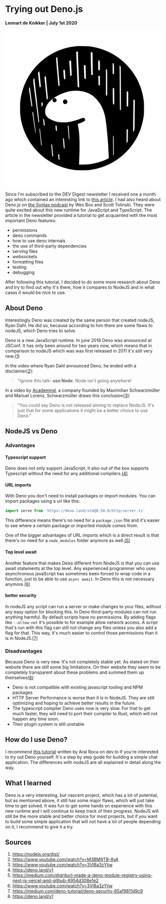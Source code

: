 # Trying out Deno.js
**Lennart de Knikker | July 1st 2020**

![deno logo](https://github.com/lennartdeknikker/weekly-nerd-1920/blob/master/assets/images/deno/deno.png)

Since I'm subscribed to the DEV Digest newsletter I received one a month ago which contained an interesting link to [this article](https://dev.to/aralroca/learn-deno-chat-app-37f0). I had also heard about Deno.js on [the Syntax podcast](https://syntax.fm/) by Wes Bos and Scott Tolinski. They were quite excited about this new runtime for JavaScript and TypeScript. The article in the newsletter provided a tutorial to get acquainted with the most important Deno features:

- permissions
- deno commands
- how to use deno internals
- the use of third-party dependencies
- serving files
- websockets
- formatting files
- testing
- debugging

After following this tutorial, I decided to do some more research about Deno and try to find out why it's there, how it compares to NodeJS and in what cases it would be nice to use.

## About Deno
Interestingly Deno was created by the same person that created nodeJS, Ryan Dahl. He did so, because according to him there are some flaws to nodeJS, which Deno tries to solve.

Deno is a new JavaScript runtime. In june 2018 Deno was announced at JSConf. It has only been around for two years now, which means that in comparison to nodeJS which was was first released in 2011 it's still very new.[(1)][1]

In the video where Ryan Dahl announced Deno, he ended with a disclaimer[(2)][2]: 
> "Ignore this talk- **use Node**. Node isn't going anywhere!

In a video by [Academind](https://academind.com/), a company founded by Maximilian Schwarzmüller and Manuel Lorenz, Schwarzmüller draws this conclusion[(3)][3]:

> "You could say Deno is not released aiming to replace NodeJS. It's just that for some applications it might be a better choice to use Deno."



## NodeJS vs Deno

### Advantages
#### Typescript support
Deno does not only support JavaScript, it also out of the box supports Typescript without the need for any additional compilers.[(4)][4]

#### URL imports
With Deno you don't need to install packages or import modules. You can import packages using a url like this:
```js
import serve from 'https://deno.land/std@0.50.0/http/server.ts'
```
This difference means there's no need for a `package.json` file and it's easier to see where a certain package or imported module comes from.

One of the bigger advantages of URL imports which is a direct result is that there's no need for a `node_modules` folder anymore as well.[(5)][5]

#### Top level await
Another feature that makes Deno different from NodeJS is that you can use await statements at the top level. Any experienced programmer who uses asynchronous javaScript has sometimes been forced to wrap code in a function, just to be able to use `async await`. In Deno this is not necessary anymore.[(6)][6]

#### better security
In nodeJS any script can run a server or make changes to your files, without any easy option for blocking this. In Deno third-party modules can not run anything harmful. By default scripts have no permissions. By adding flags like `--allow-net` it's possible to for example allow network access. A script that's run with this flag can still not change any files unless you also add a flag for that. This way, it's much easier to control those permissions than it is in NodeJS.[(7)][7]

### Disadvantages
Because Deno is very new. It's not completely stable yet. As stated on their website there are still some big limitations. On their website they seem to be completely transparent about these problems and summed them up theirselves[(8)][8]:

- Deno is not compatible with existing javascript tooling and NPM packages
- HTTP Server Performance is worse than it is in NodeJS. They are still optimizing and hoping to achieve better results in the future.
- The typescript compiler Deno uses now is very slow. For that to get much faster, they will need to port their compiler to Rust, which will not happen any time soon.
- Their plugin system is still unstable





## How do I use Deno?
I recommend [this tutorial](https://dev.to/aralroca/learn-deno-chat-app-37f0) written by Aral Roca on dev.to if you're interested to try out Deno yourself. It's a step by step guide for building a simple chat application. The differences with nodeJS are all explained in detail along the way.

## What I learned
Deno is a very interesting, but nascent project, which has a lot of potential, but as mentioned above, it still has some major flaws, which will just take time to get solved. It was fun to get some hands on experience with this new runtime and I will continue to keep track of their progress. NodeJS will still be the more stable and better choice for most projects, but if you want to build some simple application that will not have a lot of people depending on it, I recommend to give it a try.

## Sources
1. https://nodejs.org/dist/
2. https://www.youtube.com/watch?v=M3BM9TB-8yA
3. https://www.youtube.com/watch?v=3Vl8a3zYjiw
4. https://deno.land/v1
5. https://medium.com/@griko/i-made-a-deno-module-registry-using-next-js-vercel-and-github-6954d308e1e2
6. https://www.youtube.com/watch?v=3Vl8a3zYjiw
7. https://medium.com/deno-tutorial/deno-security-65af9811d9c9
8. https://deno.land/v1

[1]: https://nodejs.org/dist/
[2]: https://www.youtube.com/watch?v=M3BM9TB-8yA
[3]: https://www.youtube.com/watch?v=3Vl8a3zYjiw
[4]: https://deno.land/v1
[5]: https://medium.com/@griko/i-made-a-deno-module-registry-using-next-js-vercel-and-github-6954d308e1e2
[6]: https://www.youtube.com/watch?v=3Vl8a3zYjiw
[7]: https://medium.com/deno-tutorial/deno-security-65af9811d9c9
[8]: https://deno.land/v1